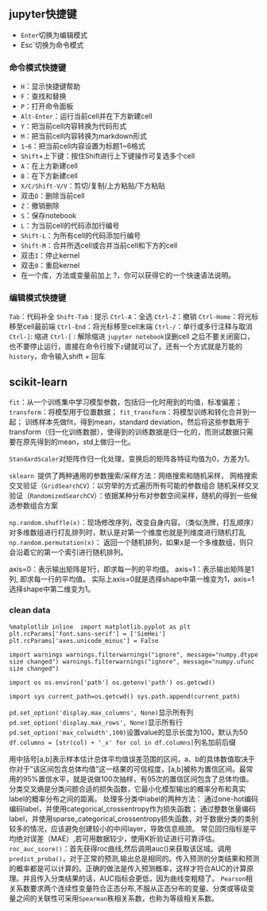## jupyter快捷键

- `Enter`切换为编辑模式
- Esc`切换为命令模式
### 命令模式快捷键
- `H`：显示快捷键帮助
- `F`：查找和替换
- `P`：打开命令面板
- `Alt-Enter`：运行当前cell并在下方新建cell
- `Y`：把当前cell内容转换为代码形式
- `M`：把当前cell内容转换为markdown形式
- `1~6`：把当前cell内容设置为标题1~6格式
- `Shift`+上下键：按住Shift进行上下键操作可复选多个cell
- `A`：在上方新建cell
- `B`：在下方新建cell
- `X/C/Shift-V/V`：剪切/复制/上方粘贴/下方粘贴
- 双击`D`：删除当前cell
- `Z`：撤销删除
- `S`：保存notebook
- `L`：为当前cell的代码添加行编号
- `Shift-L`：为所有cell的代码添加行编号
- `Shift-M`：合并所选cell或合并当前cell和下方的cell
- 双击`I`：停止kernel
- 双击`0`：重启kernel
- 在一个库，方法或变量前加上 ?，你可以获得它的一个快速语法说明。
### 编辑模式快捷键
`Tab`：代码补全
`Shift-Tab` : 提示
`Ctrl-A`：全选
`Ctrl-Z`：撤销
`Ctrl-Home`：将光标移至cell最前端
`Ctrl-End`：将光标移至cell末端
`Ctrl-/`：单行或多行注释与取消
`Ctrl-]`: 缩进
`Ctrl-[` : 解除缩进
`jupyter notebook`误删cell 之后不要关闭窗口，也不要停止运行，直接在命令行按下`z`键就可以了。还有一个方式就是万能的 `history`，命令输入shift + 回车

## scikit-learn

`fit`：从一个训练集中学习模型参数，包括归一化时用到的均值，标准偏差；
`transform`：将模型用于位置数据；
`fit_transform`：将模型训练和转化合并到一起；
训练样本先做fit，得到mean，standard deviation，然后将这些参数用于transform（归一化训练数据），使得到的训练数据是归一化的，而测试数据只需要在原先得到的mean，std上做归一化。

`StandardScaler`对矩阵作归一化处理，变换后的矩阵各特征均值为0，方差为1。

`sklearn `提供了两种通用的参数搜索/采样方法：网络搜索和随机采样，
网格搜索交叉验证（`GridSearchCV`）：以穷举的方式遍历所有可能的参数组合
随机采样交叉验证（`RandomizedSearchCV`）：依据某种分布对参数空间采样，随机的得到一些候选参数组合方案

`np.random.shuffle(x)`：现场修改序列，改变自身内容。（类似洗牌，打乱顺序）对多维数组进行打乱排列时，默认是对第一个维度也就是列维度进行随机打乱
`np.random.permutation(x)`： 返回一个随机排列，如果x是一个多维数组，则只会沿着它的第一个索引进行随机排列。

axis=0：表示输出矩阵是1行，即求每一列的平均值。
axis=1：表示输出矩阵是1列, 即求每一行的平均值。
实际上axis=0就是选择shape中第一维变为1，axis=1选择shape中第二维变为1。

### clean data

`%matplotlib inline 
import matplotlib.pyplot as plt
plt.rcParams['font.sans-serif'] = ['SimHei']
plt.rcParams['axes.unicode_minus'] = False`

`import warnings
warnings.filterwarnings("ignore", message="numpy.dtype size changed")
warnings.filterwarnings("ignore", message="numpy.ufunc size changed")`

`import os
os.environ['path']
os.getenv('path')
os.getcwd()`

`import sys
current_path=os.getcwd()
sys.path.append(current_path)`

`pd.set_option('display.max_columns', None)`显示所有列
`pd.set_option('display.max_rows', None)`显示所有行
`pd.set_option('max_colwidth',100)`设置value的显示长度为100，默认为50
`df.columns = [str(col) + '_x' for col in df.columns]`列名加前后缀

用中括号[a,b]表示样本估计总体平均值误差范围的区间，a、b的具体数值取决于你对于”该区间包含总体均值”这一结果的可信程度，[a,b]被称为置信区间。最常用的95%置信水平，就是说做100次抽样，有95次的置信区间包含了总体均值。
分类交叉熵是分类问题合适的损失函数，它最小化模型输出的概率分布和真实label的概率分布之间的距离。
处理多分类中label的两种方法：
通过one-hot编码编码label，并使用categorical_crossentropy作为损失函数；
通过整数张量编码label，并使用sparse_categorical_crossentropy损失函数，对于数据分类的类别较多的情况，应该避免创建较小的中间layer，导致信息瓶颈。
常见回归指标是平均绝对误差（MAE）,若可用数据较少，使用K折验证进行可靠评估。
`roc_auc_score()`：首先获得roc曲线,然后调用auc()来获取该区域。调用`predict_proba()`，对于正常的预测,输出总是相同的。传入预测的分类结果和预测的概率都是可以计算的。正确的做法是传入预测概率，这样才符合AUC的计算原理。并且传入分类结果的话，AUC指标会更低，因为曲线变粗糙了。
`Pearson`相关系数要求两个连续性变量符合正态分布,不服从正态分布的变量、分类或等级变量之间的关联性可采用`Spearman`秩相关系数，也称为等级相关系数。
